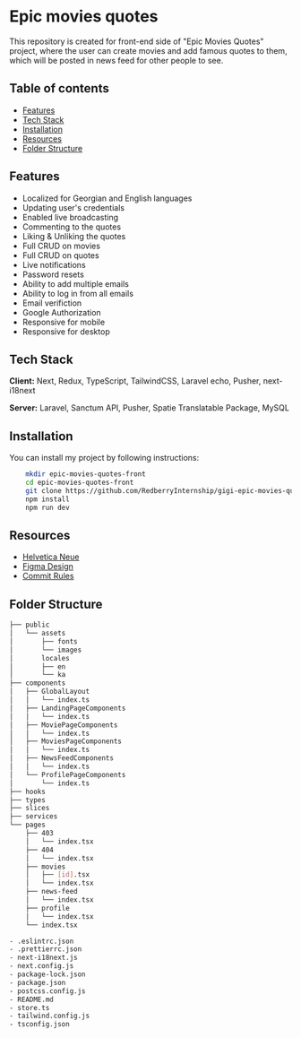 
# Epic movies quotes
This repository is created for front-end side of "Epic Movies Quotes" project, where the user can create movies and add famous quotes to them, which will be posted in news feed for other people to see. 


## Table of contents
* [Features](#features)
* [Tech Stack](#tech-stack)
* [Installation](#installation)
* [Resources](#resources)
* [Folder Structure](#folder-structure)

## Features
- Localized for Georgian and English languages
- Updating user's credentials
- Enabled live broadcasting
- Commenting to the quotes
- Liking & Unliking the quotes
- Full CRUD on movies
- Full CRUD on quotes
- Live notifications
- Password resets
- Ability to add multiple emails
- Ability to log in from all emails
- Email verifiction
- Google Authorization
- Responsive for mobile
- Responsive for desktop

## Tech Stack
**Client:** Next, Redux, TypeScript, TailwindCSS, Laravel echo, Pusher, next-i18next

**Server:** Laravel, Sanctum API, Pusher, Spatie Translatable Package, MySQL


## Installation
You can install my project by following instructions:

```bash
    mkdir epic-movies-quotes-front
    cd epic-movies-quotes-front
    git clone https://github.com/RedberryInternship/gigi-epic-movies-quotes-front.git
    npm install
    npm run dev
```


    
## Resources
- [Helvetica Neue](https://freefontsfamily.com/helvetica-neue-font-free/)
- [Figma Design](https://www.figma.com/file/5uMXCg3itJwpzh9cVIK3hA/Movie-Quotes-Bootcamp-assignment?node-id=0%3A1)
- [Commit Rules](https://redberry.gitbook.io/resources/kodisa-da-proektis-shepasebis-kriteriumebi/proektisa-da-kodis-khariskhis-zogadi-kriteriumebi)

## Folder Structure
```bash
├── public
│   └── assets
│       ├── fonts
│       └── images
│       locales
│       ├── en
│       └── ka
├── components
│   ├── GlobalLayout
│   │   └── index.ts
│   ├── LandingPageComponents
│   │   └── index.ts  
│   ├── MoviePageComponents
│   │   └── index.ts
│   ├── MoviesPageComponents
│   │   └── index.ts
│   ├── NewsFeedComponents
│   │   └── index.ts
│   └── ProfilePageComponents
│       └── index.ts
├── hooks
├── types
├── slices
├── services
└── pages
    ├── 403
    │   └── index.tsx
    ├── 404
    │   └── index.tsx
    ├── movies
    │   ├── [id].tsx
    │   └── index.tsx
    ├── news-feed
    │   └── index.tsx
    ├── profile
    │   └── index.tsx
    └── index.tsx

- .eslintrc.json
- .prettierrc.json
- next-i18next.js
- next.config.js
- package-lock.json
- package.json
- postcss.config.js
- README.md
- store.ts
- tailwind.config.js
- tsconfig.json
```

